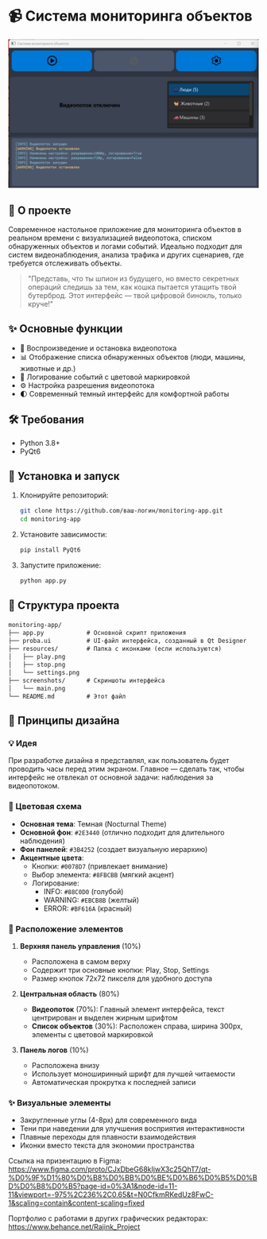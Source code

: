 # 📹 Система мониторинга объектов

![Интерфейс приложения](monitoring-app/screenshots/main.png)

## 🌟 О проекте
Современное настольное приложение для мониторинга объектов в реальном времени с визуализацией видеопотока, списком обнаруженных объектов и логами событий. Идеально подходит для систем видеонаблюдения, анализа трафика и других сценариев, где требуется отслеживать объекты.

> "Представь, что ты шпион из будущего, но вместо секретных операций следишь за тем, как кошка пытается утащить твой бутерброд. Этот интерфейс — твой цифровой бинокль, только круче!"

## ✨ Основные функции

- 🎥 Воспроизведение и остановка видеопотока
- 📊 Отображение списка обнаруженных объектов (люди, машины, животные и др.)
- 📝 Логирование событий с цветовой маркировкой
- ⚙️ Настройка разрешения видеопотока
- 🌓 Современный темный интерфейс для комфортной работы

## 🛠 Требования

- Python 3.8+
- PyQt6

## 🚀 Установка и запуск

1. Клонируйте репозиторий:
   ```bash
   git clone https://github.com/ваш-логин/monitoring-app.git
   cd monitoring-app
   ```

2. Установите зависимости:
   ```bash
   pip install PyQt6
   ```

3. Запустите приложение:
   ```bash
   python app.py
   ```

## 📂 Структура проекта

```
monitoring-app/
├── app.py            # Основной скрипт приложения
├── proba.ui          # UI-файл интерфейса, созданный в Qt Designer
├── resources/        # Папка с иконками (если используются)
│   ├── play.png
│   ├── stop.png
│   └── settings.png
├── screenshots/      # Скриншоты интерфейса
│   └── main.png
└── README.md         # Этот файл
```

## 🎨 Принципы дизайна

### 💡 Идея
При разработке дизайна я представлял, как пользователь будет проводить часы перед этим экраном. Главное — сделать так, чтобы интерфейс не отвлекал от основной задачи: наблюдения за видеопотоком.

### 🌈 Цветовая схема
- **Основная тема**: Темная (Nocturnal Theme)
- **Основной фон**: `#2E3440` (отлично подходит для длительного наблюдения)
- **Фон панелей**: `#3B4252` (создает визуальную иерархию)
- **Акцентные цвета**:
  - Кнопки: `#0078D7` (привлекает внимание)
  - Выбор элемента: `#8FBCBB` (мягкий акцент)
  - Логирование: 
    - INFO: `#88C0D0` (голубой)
    - WARNING: `#EBCB8B` (желтый)
    - ERROR: `#BF616A` (красный)

### 📐 Расположение элементов

1. **Верхняя панель управления** (10%)
   - Расположена в самом верху
   - Содержит три основные кнопки: Play, Stop, Settings
   - Размер кнопок 72x72 пикселя для удобного доступа

2. **Центральная область** (80%)
   - **Видеопоток** (70%): Главный элемент интерфейса, текст центрирован и выделен жирным шрифтом
   - **Список объектов** (30%): Расположен справа, ширина 300px, элементы с цветовой маркировкой

3. **Панель логов** (10%)
   - Расположена внизу
   - Использует моноширинный шрифт для лучшей читаемости
   - Автоматическая прокрутка к последней записи

### ✨ Визуальные элементы
- Закругленные углы (4-8px) для современного вида
- Тени при наведении для улучшения восприятия интерактивности
- Плавные переходы для плавности взаимодействия
- Иконки вместо текста для экономии пространства

Ссылка на призентацию в Figma:
https://www.figma.com/proto/CJxDbeG68kIjwX3c25QhT7/qt-%D0%9F%D1%80%D0%B8%D0%BB%D0%BE%D0%B6%D0%B5%D0%BD%D0%B8%D0%B5?page-id=0%3A1&node-id=11-11&viewport=-975%2C236%2C0.65&t=N0CfkmRKedUz8FwC-1&scaling=contain&content-scaling=fixed

Портфолио с работами в других графических редакторах:
https://www.behance.net/Rajink_Project
